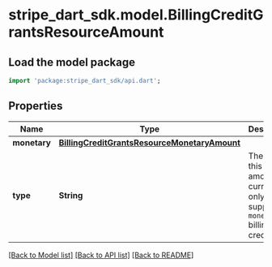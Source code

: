 # stripe_dart_sdk.model.BillingCreditGrantsResourceAmount

## Load the model package
```dart
import 'package:stripe_dart_sdk/api.dart';
```

## Properties
Name | Type | Description | Notes
------------ | ------------- | ------------- | -------------
**monetary** | [**BillingCreditGrantsResourceMonetaryAmount**](BillingCreditGrantsResourceMonetaryAmount.md) |  | [optional] 
**type** | **String** | The type of this amount. We currently only support `monetary` billing credits. | 

[[Back to Model list]](../README.md#documentation-for-models) [[Back to API list]](../README.md#documentation-for-api-endpoints) [[Back to README]](../README.md)


